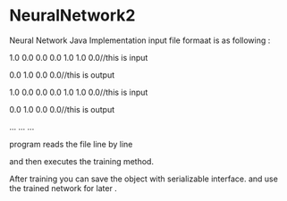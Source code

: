 # NeuralNetwork2
Neural Network Java Implementation
input file formaat is as following :

1.0 0.0 0.0 0.0 1.0 1.0 0.0//this is input

0.0 1.0 0.0 0.0//this is output

1.0 0.0 0.0 0.0 1.0 1.0 0.0//this is input

0.0 1.0 0.0 0.0//this is output

...
...
...

program reads the file line by line 

and then executes the training method.

After training you can save the object with serializable interface. and use the trained network for later .

